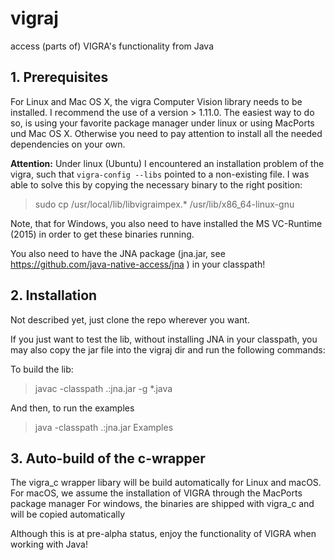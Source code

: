 # vigraj

access (parts of) VIGRA's functionality from Java


## 1. Prerequisites

For Linux and Mac OS X, the vigra Computer Vision library needs to be installed. I recommend the use of a version > 1.11.0. The easiest way to do so, is using your favorite package manager under linux or using MacPorts und  Mac OS X. Otherwise you need to pay attention to install all the needed dependencies on your own.

<b>Attention:</b> Under linux (Ubuntu) I encountered an installation problem of the vigra, such that `vigra-config --libs` pointed to a non-existing file. I was able to solve this by copying the necessary binary to the right position:
> sudo cp /usr/local/lib/libvigraimpex.* /usr/lib/x86_64-linux-gnu

Note, that for Windows, you also need to have installed the MS VC-Runtime (2015) in order to get these binaries running.

You also need to have the JNA package (jna.jar, see https://github.com/java-native-access/jna ) in your classpath!
 
## 2. Installation
Not described yet, just clone the repo wherever you want.

If you just want to test the lib, without installing JNA in your classpath, you may also copy the jar file into the vigraj dir and run the following commands:

To build the lib:
> javac -classpath .:jna.jar -g *.java
 
And then, to run the examples	
> java -classpath .:jna.jar Examples


## 3. Auto-build of the c-wrapper

The vigra\_c wrapper libary will be build automatically for Linux and macOS. For macOS, we assume the installation of VIGRA through the MacPorts package manager
For windows, the binaries are shipped with vigra\_c and will be copied automatically

Although this is at pre-alpha status, enjoy the functionality of VIGRA when working with Java!

